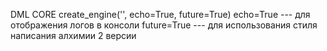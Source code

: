 DML
CORE
create_engine('', echo=True, future=True)
echo=True --- для отображения логов в консоли
future=True --- для использования стиля написания алхимии 2 версии